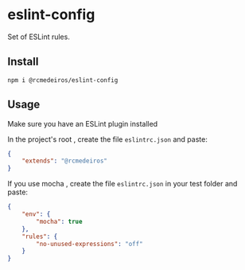 # eslint-config

Set of ESLint rules.

## Install

`npm i @rcmedeiros/eslint-config`

## Usage

Make sure you have an ESLint plugin installed

In the project's root , create the file `eslintrc.json` and paste:

```json
{
    "extends": "@rcmedeiros"
}
```

If you use mocha , create the file `eslintrc.json` in your test folder and paste:

```json
{
    "env": {
        "mocha": true
    },
    "rules": {
        "no-unused-expressions": "off"
    }
}

```
